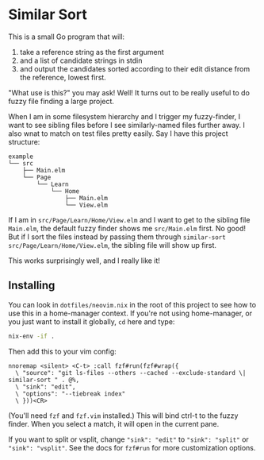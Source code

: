 # Similar Sort

This is a small Go program that will:

1. take a reference string as the first argument
2. and a list of candidate strings in stdin
3. and output the candidates sorted according to their edit distance from the reference, lowest first.

"What use is this?" you may ask!
Well!
It turns out to be really useful to do fuzzy file finding a large project.

When I am in some filesystem hierarchy and I trigger my fuzzy-finder, I want to see sibling files before I see similarly-named files further away.
I also wnat to match on test files pretty easily.
Say I have this project structure:

```
example
└── src
    ├── Main.elm
    └── Page
        └── Learn
            └── Home
                ├── Main.elm
                └── View.elm
```

If I am in `src/Page/Learn/Home/View.elm` and I want to get to the sibling file `Main.elm`, the default fuzzy finder shows me `src/Main.elm` first.
No good!
But if I sort the files instead by passing them through `similar-sort src/Page/Learn/Home/View.elm`, the sibling file will show up first.

This works surprisingly well, and I really like it!

## Installing

You can look in `dotfiles/neovim.nix` in the root of this project to see how to use this in a home-manager context.
If you're not using home-manager, or you just want to install it globally, `cd` here and type:

```sh
nix-env -if .
```

Then add this to your vim config:

```vim
nnoremap <silent> <C-t> :call fzf#run(fzf#wrap({
  \ "source": "git ls-files --others --cached --exclude-standard \| similar-sort " . @%,
  \ "sink": "edit",
  \ "options": "--tiebreak index"
  \ }))<CR>
```

(You'll need `fzf` and `fzf.vim` installed.)
This will bind ctrl-t to the fuzzy finder.
When you select a match, it will open in the current pane.

If you want to split or vsplit, change `"sink": "edit"` to `"sink": "split"` or `"sink": "vsplit"`.
See the docs for `fzf#run` for more customization options.
